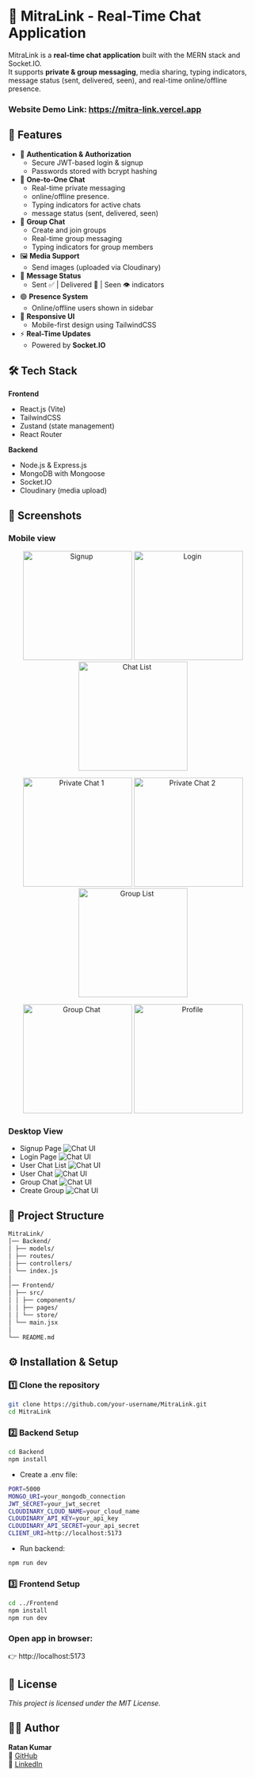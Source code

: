 # 💬 MitraLink - Real-Time Chat Application

MitraLink is a **real-time chat application** built with the MERN stack and Socket.IO.  
It supports **private & group messaging**, media sharing, typing indicators, message status (sent, delivered, seen), and real-time online/offline presence.  

### Website Demo Link: https://mitra-link.vercel.app


## 🚀 Features
- 🔐 **Authentication & Authorization**
  - Secure JWT-based login & signup
  - Passwords stored with bcrypt hashing
- 💬 **One-to-One Chat**
  - Real-time private messaging
  - online/offline presence.
  - Typing indicators for active chats
  - message status (sent, delivered, seen)
- 👥 **Group Chat**
  - Create and join groups
  - Real-time group messaging
  - Typing indicators for group members
- 🖼️ **Media Support**
  - Send images (uploaded via Cloudinary)
- 👀 **Message Status**
  - Sent ✅ | Delivered 📩 | Seen 👁️ indicators
- 🟢 **Presence System**
  - Online/offline users shown in sidebar
- 📱 **Responsive UI**
  - Mobile-first design using TailwindCSS
- ⚡ **Real-Time Updates**
  - Powered by **Socket.IO**


## 🛠️ Tech Stack
**Frontend**
- React.js (Vite)
- TailwindCSS
- Zustand (state management)
- React Router

**Backend**
- Node.js & Express.js
- MongoDB with Mongoose
- Socket.IO
- Cloudinary (media upload)

## 📸 Screenshots
### Mobile view
<p align="center">
  <img src="./screenshots/signup.jpg" alt="Signup" width="220"/>
  <img src="./screenshots/login.jpg" alt="Login" width="220"/>
  <img src="./screenshots/chatList.jpg" alt="Chat List" width="220"/>
</p>

<p align="center">
  <img src="./screenshots/chat1.jpg" alt="Private Chat 1" width="220"/>
  <img src="./screenshots/chat2.jpg" alt="Private Chat 2" width="220"/>
  <img src="./screenshots/groupList.jpg" alt="Group List" width="220"/>
</p>

<p align="center">
  <img src="./screenshots/groupChat.jpg" alt="Group Chat" width="220"/>
  <img src="./screenshots/profile.jpg" alt="Profile" width="220"/>
</p>

### Desktop View
- Signup Page
![Chat UI](./screenshots/signup1.png)
- Login Page
![Chat UI](./screenshots/login1.png)
- User Chat List
![Chat UI](./screenshots/userChat.png)
- User Chat
![Chat UI](./screenshots/chat3.png)
- Group Chat
![Chat UI](./screenshots/chat4.png)
- Create Group
![Chat UI](./screenshots/createGroup.png)

## 📂 Project Structure
```bash
MitraLink/
│── Backend/
│ ├── models/ 
│ ├── routes/ 
│ ├── controllers/
│ └── index.js
│
│── Frontend/
│ ├── src/
│ │ ├── components/
│ │ ├── pages/
│ │ └── store/
│ └── main.jsx
│
└── README.md
```


## ⚙️ Installation & Setup

### 1️⃣ Clone the repository
```bash
git clone https://github.com/your-username/MitraLink.git
cd MitraLink
```
### 2️⃣ Backend Setup
```bash
cd Backend
npm install
```
- Create a .env file:
```bash 
PORT=5000
MONGO_URI=your_mongodb_connection
JWT_SECRET=your_jwt_secret
CLOUDINARY_CLOUD_NAME=your_cloud_name
CLOUDINARY_API_KEY=your_api_key
CLOUDINARY_API_SECRET=your_api_secret
CLIENT_URI=http://localhost:5173
```

- Run backend:
```bash 
npm run dev
```

### 3️⃣ Frontend Setup
```bash
cd ../Frontend
npm install
npm run dev
```

### Open app in browser:
👉 http://localhost:5173

## 📜 License
*This project is licensed under the MIT License.*

## 👨‍💻 Author
**Ratan Kumar**  
🔗 [GitHub](https://github.com/ratan-kumar-git)  
🔗 [LinkedIn](https://www.linkedin.com/in/ratan-kumar-)  








